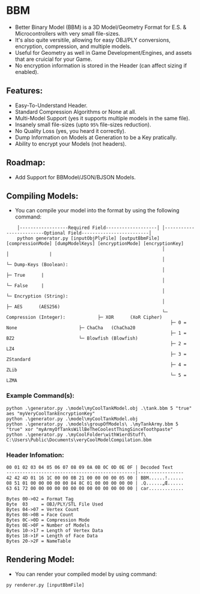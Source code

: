 # BBM
- Better Binary Model (BBM) is a 3D Model/Geometry Format for E.S. & Microcontrollers with very small file-sizes.
- It's also quite versitile, allowing for easy OBJ/PLY conversions, encryption, compression, and multiple models.
- Useful for Geometry as well in Game Development/Engines, and assets that are cruicial for your Game.
- No encryption information is stored in the Header (can affect sizing if enabled).

## Features:
- Easy-To-Understand Header.
- Standard Compression Algorithms or None at all.
- Multi-Model Support (yes it supports multiple models in the same file).
- Insanely small file-sizes (upto `95%` file-sizes reduction).
- No Quality Loss (yes, you heard it correctly).
- Dump Information on Models at Generation to be a Key pratically.
- Ability to encrypt your Models (not headers).

## Roadmap:
- Add Support for BBModel/JSON/BJSON Models.

## Compiling Models:
- You can compile your model into the format by using the following command:
```
    │------------------Required Field-------------------│ │-------------------------Optional Field-------------------------│
    python generator.py [inputObjPlyFile] [outputBbmFile] [compressionMode] [dumpModelKeys] [encryptionMode] [encryptionKey]
                                                          │                 │               |
                                                          │                 └─ Dump-Keys (Boolean):
                                                          │                    ├─ True      |
                                                          │                    └─ False     |
                                                          │                                 └─ Encryption (String):
                                                          │                                    ├─ AES      (AES256)
                                                          └─ Compression (Integer):            ├─ XOR      (XoR Cipher)
                                                             ├─ 0 = None                       ├─ ChaCha   (ChaCha20
                                                             ├─ 1 = BZ2                        └─ Blowfish (Blowfish)
                                                             ├─ 2 = LZ4
                                                             ├─ 3 = ZStandard
                                                             ├─ 4 = ZLib
                                                             └─ 5 = LZMA
```
### Example Command(s):
```
python .\generator.py .\model\myCoolTankModel.obj .\tank.bbm 5 "true" aes "myVeryCoolTankEncryptionKey"
python .\generator.py .\model\myCoolTankModel.obj
python .\generator.py .\models\groupOfModels\ .\myTankArmy.bbm 5 "true" xor "myArmyOfTanksWillBeTheCoolestThingSinceToothpaste"
python .\generator.py .\myCoolFolder\withWierdStuff\ C:\Users\Public\Documents\veryCoolModelCompilation.bbm
```

### Header Infomation:
```
00 01 02 03 04 05 06 07 08 09 0A 0B 0C 0D 0E 0F | Decoded Text
------------------------------------------------|-----------------
42 42 4D 01 16 1C 00 00 0B 21 00 00 00 00 05 00 | BBM......!......
08 51 01 00 00 00 00 00 84 8C 01 00 00 00 00 00 | .Q......„Œ......
63 61 72 00 00 00 00 00 00 00 00 00 00 00 00 00 | car.............

Bytes 00->02 = Format Tag
Byte  03     = OBJ/PLY/STL File Used
Bytes 04->07 = Vertex Count
Bytes 08->0B = Face Count
Bytes 0C->0D = Compression Mode
Bytes 0E->0F = Number of Models
Bytes 10->17 = Length of Vertex Data
Bytes 18->1F = Length of Face Data
Bytes 20->2F = NameTable
```



## Rendering Model:
- You can render your compiled model by using command:
```
py renderer.py [inputBbmFile]
```
